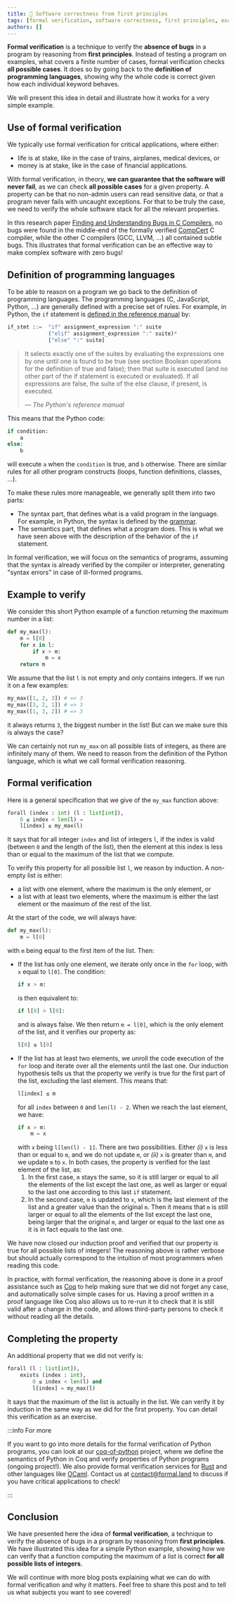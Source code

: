 ```yaml
---
title: 🦄 Software correctness from first principles
tags: [formal verification, software correctness, first principles, example, Python]
authors: []
---
```


**Formal verification** is a technique to verify the **absence of bugs** in a program by reasoning from **first principles**. Instead of testing a program on examples, what covers a finite number of cases, formal verification checks **all possible cases**. It does so by going back to the **definition of programming languages**, showing why the whole code is correct given how each individual keyword behaves.

We will present this idea in detail and illustrate how it works for a very simple example.

<!-- truncate -->

## Use of formal verification

We typically use formal verification for critical applications, where either:

- life is at stake, like in the case of trains, airplanes, medical devices, or
- money is at stake, like in the case of financial applications.

With formal verification, in theory, **we can guarantee that the software will never fail**, as we can check **all possible cases** for a given property. A property can be that no non-admin users can read sensitive data, or that a program never fails with uncaught exceptions. For that to be truly the case, we need to verify the whole software stack for all the relevant properties.

In this research paper [Finding and Understanding Bugs in C Compilers](https://users.cs.utah.edu/~regehr/papers/pldi11-preprint.pdf), no bugs were found in the middle-end of the formally verified [CompCert](https://en.wikipedia.org/wiki/CompCert) C compiler, while the other C compilers (GCC, LLVM, ...) all contained subtle bugs. This illustrates that formal verification can be an effective way to make complex software with zero bugs!

## Definition of programming languages

To be able to reason on a program we go back to the definition of programming languages. The programming languages (C, JavaScript, Python, ...) are generally defined with a precise set of rules. For example, in Python, the `if` statement is [defined in the reference manual](https://docs.python.org/3/reference/compound_stmts.html#if) by:

```python
if_stmt ::=  "if" assignment_expression ":" suite
             ("elif" assignment_expression ":" suite)*
             ["else" ":" suite]
```
> It selects exactly one of the suites by evaluating the expressions one by one until one is found to be true (see section Boolean operations for the definition of true and false); then that suite is executed (and no other part of the if statement is executed or evaluated). If all expressions are false, the suite of the else clause, if present, is executed.
>
> &mdash; <cite>The Python's reference manual</cite>

This means that the Python code:

```python
if condition:
    a
else:
    b
```

will execute `a` when the `condition` is true, and `b` otherwise. There are similar rules for all other program constructs (loops, function definitions, classes, ...).

To make these rules more manageable, we generally split them into two parts:

- The syntax part, that defines what is a valid program in the language. For example, in Python, the syntax is defined by the [grammar](https://docs.python.org/3/reference/grammar.html).
- The semantics part, that defines what a program does. This is what we have seen above with the description of the behavior of the `if` statement.

In formal verification, we will focus on the semantics of programs,  assuming that the syntax is already verified by the compiler or interpreter, generating "syntax errors" in case of ill-formed programs.

## Example to verify

We consider this short Python example of a function returning the maximum number in a list:

```python
def my_max(l):
    m = l[0]
    for x in l:
        if x > m:
            m = x
    return m
```

We assume that the list `l` is not empty and only contains integers. If we run it on a few examples:

```python
my_max([1, 2, 3]) # => 3
my_max([3, 2, 1]) # => 3
my_max([1, 3, 2]) # => 3
```

it always returns&nbsp;`3`, the biggest number in the list! But can we make sure this is always the case?

We can certainly not run&nbsp;`my_max` on all possible lists of integers, as there are infinitely many of them. We need to reason from the definition of the Python language, which is what we call formal verification reasoning.

## Formal verification

Here is a general specification that we give of the&nbsp;`my_max` function above:

```python
forall (index : int) (l : list[int]),
    0 ≤ index < len(l) ⇒
    l[index] ≤ my_max(l)
```

It says that for all integer `index` and list of integers `l`, if the index is valid (between&nbsp;`0` and the length of the list), then the element at this index is less than or equal to the maximum of the list that we compute.

To verify this property for all possible list&nbsp;`l`, we reason by induction. A non-empty list is either:

- a list with one element, where the maximum is the only element, or
- a list with at least two elements, where the maximum is either the last element or the maximum of the rest of the list.

At the start of the code, we will always have:

```python
def my_max(l):
    m = l[0]
```

with `m` being equal to the first item of the list. Then:

- If the list has only one element, we iterate only once in the `for` loop, with `x` equal to `l[0]`. The condition:
  ```python
  if x > m:
  ```
  is then equivalent to:
  ```python
  if l[0] > l[0]:
  ```
  and is always false. We then return `m = l[0]`, which is the only element of the list, and it verifies our property as:
  ```python
  l[0] ≤ l[0]
  ```
- If the list has at least two elements, we unroll the code execution of the `for` loop and iterate over all the elements until the last one. Our induction hypothesis tells us that the property we verify is true for the first part of the list, excluding the last element. This means that:
    ```python
    l[index] ≤ m
    ```
    for all `index` between `0` and `len(l) - 2`. When we reach the last element, we have:
    ```python
    if x > m:
        m = x
    ```
    with `x` being `l[len(l) - 1]`. There are two possibilities. Either *(i)* `x` is less than or equal to `m`, and we do not update `m`, or *(ii)* `x` is greater than `m`, and we update `m` to `x`. In both cases, the property is verified for the last element of the list, as:
    1. In the first case, `m` stays the same, so it is still larger or equal to all the elements of the list except the last one, as well as larger or equal to the last one according to this last&nbsp;`if` statement.
    2. In the second case, `m` is updated to `x`, which is the last element of the list and a greater value than the original&nbsp;`m`. Then it means that `m` is still larger or equal to all the elements of the list except the last one, being larger that the original&nbsp;`m`, and larger or equal to the last one as it is in fact equals to the last one.

We have now closed our induction proof and verified that our property is true for all possible lists of integers! The reasoning above is rather verbose but should actually correspond to the intuition of most programmers when reading this code.

In practice, with formal verification, the reasoning above is done in a proof assistance such as [Coq](https://coq.inria.fr/) to help making sure that we did not forget any case, and automatically solve simple cases for us. Having a proof written in a proof language like Coq also allows us to re-run it to check that it is still valid after a change in the code, and allows third-party persons to check it without reading all the details.

## Completing the property

An additional property that we did not verify is:

```python
forall (l : list[int]),
    exists (index : int),
        0 ≤ index < len(l) and
        l[index] = my_max(l)
```

It says that the maximum of the list is actually in the list. We can verify it by induction in the same way as we did for the first property. You can detail this verification as an exercise.

:::info For more

If you want to go into more details for the formal verification of Python programs, you can look at our [coq-of-python](https://github.com/formal-land/coq-of-python) project, where we define the semantics of Python in Coq and verify properties of Python programs (ongoing project!). We also provide formal verification services for [Rust](https://github.com/formal-land/coq-of-rust) and other languages like [OCaml](https://github.com/formal-land/coq-of-ocaml). Contact us at&nbsp;[&#099;&#111;&#110;&#116;&#097;&#099;&#116;&#064;formal&#046;&#108;&#097;&#110;&#100;](mailto:contact@formal.land) to discuss if you have critical applications to check!

:::

## Conclusion

We have presented here the idea of **formal verification**, a technique to verify the absence of bugs in a program by reasoning from **first principles**. We have illustrated this idea for a simple Python example, showing how we can verify that a function computing the maximum of a list is correct **for all possible lists of integers**.

We will continue with more blog posts explaining what we can do with formal verification and why it matters. Feel free to share this post and to tell us what subjects you want to see covered!
